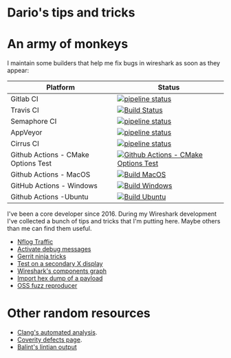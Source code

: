 # Dario's tips and tricks

# An army of monkeys

I maintain some builders that help me fix bugs in wireshark as soon as they appear:

| Platform | Status |
|----------|--------|
| Gitlab CI | [![pipeline status](https://gitlab.com/wireshark/wireshark/badges/master/pipeline.svg)](https://gitlab.com/wireshark/wireshark/-/pipelines) |
| Travis CI | [![Build Status](https://www.travis-ci.com/crondaemon/wireshark.svg?branch=master)](https://www.travis-ci.com/crondaemon/wireshark) |
| Semaphore CI | [![pipeline status](https://semaphoreci.com/api/v1/crondaemon/wireshark/branches/master/badge.svg)](https://semaphoreci.com/crondaemon/wireshark) |
| AppVeyor | [![pipeline status](https://ci.appveyor.com/api/projects/status/00oc33lud6bq3x5f?svg=true)](https://ci.appveyor.com/project/crondaemon/wireshark/) |
| Cirrus CI | [![pipeline status](https://api.cirrus-ci.com/github/crondaemon/wireshark.svg)](https://cirrus-ci.com/) |
| Github Actions - CMake Options Test | [![Github Actions - CMake Options Test](https://github.com/crondaemon/wireshark/workflows/CMake%20Options%20Test/badge.svg)](https://github.com/crondaemon/wireshark/actions?query=workflow%3A%22CMake+Options+Test%22) |
| Github Actions - MacOS | [![Build MacOS](https://github.com/crondaemon/wireshark/workflows/Build%20MacOS/badge.svg) ](https://github.com/crondaemon/wireshark/actions?query=workflow%3A%22Build+MacOS%22)| 
| GitHub Actions - Windows | [![Build Windows](https://github.com/crondaemon/wireshark/workflows/Build%20Windows/badge.svg)](https://github.com/crondaemon/wireshark/actions?query=workflow%3A%22Build+Windows%22) | 
| Github Actions -Ubuntu | [![Build Ubuntu](https://github.com/crondaemon/wireshark/workflows/Build%20Ubuntu/badge.svg)](https://github.com/crondaemon/wireshark/actions?query=workflow%3A%22Build+Ubuntu%22) |


I've been a core developer since 2016. During my Wireshark development I've collected a bunch of tips and tricks that I'm putting here. Maybe others than me can find them useful.

  - [Nflog Traffic](/dario/nflog-traffic)
  - [Activate debug messages](/dario/debug-messages)
  - [Gerrit ninja tricks](/dario/gerrit)
  - [Test on a secondary X display](/dario/secondary-x-display)
  - [Wireshark's components graph](/dario/graphviz)
  - [Import hex dump of a payload](/dario/import_payload)
  - [OSS fuzz reproducer](/dario/oss-fuzz)

# Other random resources

  - [Clang's automated analysis](https://www.wireshark.org/download/automated/analysis/).
  - [Coverity defects page](https://scan.coverity.com/projects/wireshark/view_defects).
  - [Balint's lintian output](https://lintian.debian.org/maintainer/rbalint@ubuntu.com.html)

